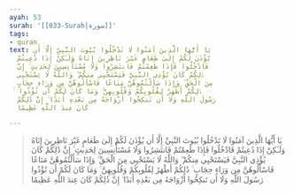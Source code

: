 ```yaml
---
ayah: 53
surah: '[[033-Surah|سورة]]'
tags:
- quran
text: يَا أَيُّهَا الَّذِينَ آمَنُوا لَا تَدْخُلُوا بُيُوتَ النَّبِيِّ إِلَّا أَن
  يُؤْذَنَ لَكُمْ إِلَىٰ طَعَامٍ غَيْرَ نَاظِرِينَ إِنَاهُ وَلَـٰكِنْ إِذَا دُعِيتُمْ
  فَادْخُلُوا فَإِذَا طَعِمْتُمْ فَانتَشِرُوا وَلَا مُسْتَأْنِسِينَ لِحَدِيثٍ ۚ إِنَّ
  ذَٰلِكُمْ كَانَ يُؤْذِي النَّبِيَّ فَيَسْتَحْيِي مِنكُمْ ۖ وَاللَّهُ لَا يَسْتَحْيِي
  مِنَ الْحَقِّ ۚ وَإِذَا سَأَلْتُمُوهُنَّ مَتَاعًا فَاسْأَلُوهُنَّ مِن وَرَاءِ حِجَابٍ
  ۚ ذَٰلِكُمْ أَطْهَرُ لِقُلُوبِكُمْ وَقُلُوبِهِنَّ ۚ وَمَا كَانَ لَكُمْ أَن تُؤْذُوا
  رَسُولَ اللَّهِ وَلَا أَن تَنكِحُوا أَزْوَاجَهُ مِن بَعْدِهِ أَبَدًا ۚ إِنَّ ذَٰلِكُمْ
  كَانَ عِندَ اللَّهِ عَظِيمًا

---
```

> يَا أَيُّهَا الَّذِينَ آمَنُوا لَا تَدْخُلُوا بُيُوتَ النَّبِيِّ إِلَّا أَن يُؤْذَنَ لَكُمْ إِلَىٰ طَعَامٍ غَيْرَ نَاظِرِينَ إِنَاهُ وَلَـٰكِنْ إِذَا دُعِيتُمْ فَادْخُلُوا فَإِذَا طَعِمْتُمْ فَانتَشِرُوا وَلَا مُسْتَأْنِسِينَ لِحَدِيثٍ ۚ إِنَّ ذَٰلِكُمْ كَانَ يُؤْذِي النَّبِيَّ فَيَسْتَحْيِي مِنكُمْ ۖ وَاللَّهُ لَا يَسْتَحْيِي مِنَ الْحَقِّ ۚ وَإِذَا سَأَلْتُمُوهُنَّ مَتَاعًا فَاسْأَلُوهُنَّ مِن وَرَاءِ حِجَابٍ ۚ ذَٰلِكُمْ أَطْهَرُ لِقُلُوبِكُمْ وَقُلُوبِهِنَّ ۚ وَمَا كَانَ لَكُمْ أَن تُؤْذُوا رَسُولَ اللَّهِ وَلَا أَن تَنكِحُوا أَزْوَاجَهُ مِن بَعْدِهِ أَبَدًا ۚ إِنَّ ذَٰلِكُمْ كَانَ عِندَ اللَّهِ عَظِيمًا
